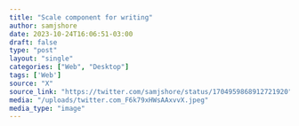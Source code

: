 ```yaml
---
title: "Scale component for writing"
author: samjshore
date: 2023-10-24T16:06:51-03:00
draft: false
type: "post"
layout: "single"
categories: ["Web", "Desktop"]
tags: ['Web']
source: "X"
source_link: "https://twitter.com/samjshore/status/1704959868912721920"
media: "/uploads/twitter.com_F6k79xHWsAAxvvX.jpeg"
media_type: "image"
---
```


